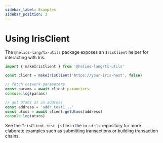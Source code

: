 ```yaml
---
sidebar_label: Examples
sidebar_position: 3
---
```


# Using IrisClient

The `@helios-lang/tx-utils` package exposes an `IrisClient` helper for interacting with Iris.

```javascript
import { makeIrisClient } from '@helios-lang/tx-utils'

const client = makeIrisClient('https://your-iris-host', false)

// fetch network parameters
const params = await client.parameters
console.log(params)

// get UTXOs at an address
const address = 'addr_test1...'
const utxos = await client.getUtxos(address)
console.log(utxos)
```

See the `IrisClient.test.js` file in the `tx-utils` repository for more elaborate examples such as submitting transactions or building transaction chains.


